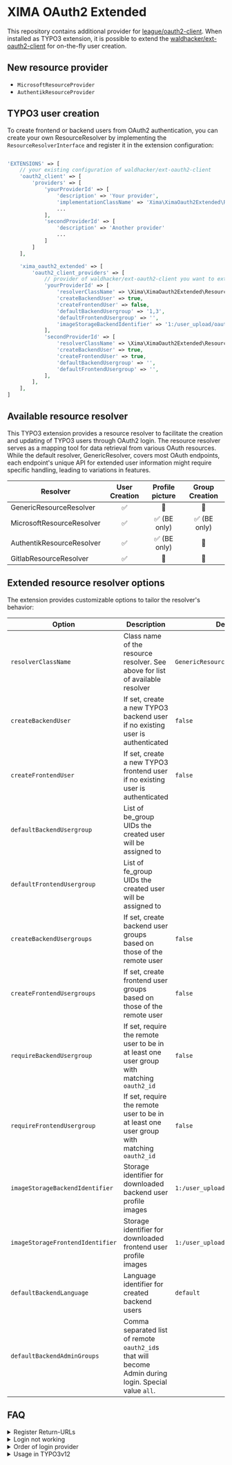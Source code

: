 # XIMA OAuth2 Extended

This repository contains additional provider
for [league/oauth2-client](https://github.com/thephpleague/oauth2-client). When
installed as TYPO3 extension, it is possible to extend
the [waldhacker/ext-oauth2-client](https://github.com/waldhacker/ext-oauth2-client)
for on-the-fly user creation.

## New resource provider

* `MicrosoftResourceProvider`
* `AuthentikResourceProvider`

## TYPO3 user creation

To create frontend or backend users from OAuth2 authentication, you can create
your own ResourceResolver by implementing the `ResourceResolverInterface` and
register it in the extension configuration:

```php

'EXTENSIONS' => [
    // your existing configuration of waldhacker/ext-oauth2-client
    'oauth2_client' => [
        'providers' => [
            'yourProviderId' => [
                'description' => 'Your provider',
                'implementationClassName' => 'Xima\XimaOauth2Extended\ResourceProvider\MicrosoftResourceProvider',
                ...
            ],
            'secondProviderId' => [
                'description' => 'Another provider'
                ...
            ]
        ]
    ],

    'xima_oauth2_extended' => [
        'oauth2_client_providers' => [
            // provider of waldhacker/ext-oauth2-client you want to extend
            'yourProviderId' => [
                'resolverClassName' => \Xima\XimaOauth2Extended\ResourceResolver\MicrosoftResourceResolver::class,
                'createBackendUser' => true,
                'createFrontendUser' => false,
                'defaultBackendUsergroup' => '1,3',
                'defaultFrontendUsergroup' => '',
                'imageStorageBackendIdentifier' => '1:/user_upload/oauth',
            ],
            'secondProviderId' => [
                'resolverClassName' => \Xima\XimaOauth2Extended\ResourceResolver\GenericResolver::class,
                'createBackendUser' => true,
                'createFrontendUser' => true,
                'defaultBackendUsergroup' => '',
                'defaultFrontendUsergroup' => '',
            ],
        ],
    ],
]
```

## Available resource resolver

This TYPO3 extension provides a resource resolver to facilitate the creation and
updating of TYPO3 users through OAuth2 login. The resource resolver serves as a
mapping tool for data retrieval from various OAuth resources. While the default
resolver, GenericResolver, covers most OAuth endpoints, each endpoint's unique
API for extended user information might require specific handling, leading to
variations in features.

| Resolver                  | User Creation | Profile picture | Group Creation |
|---------------------------|:-------------:|:---------------:|:--------------:|
| GenericResourceResolver   |       ✅       |       🚫        |       🚫       |
| MicrosoftResourceResolver |       ✅       |   ✅ (BE only)   |  ✅ (BE only)   |
| AuthentikResourceResolver |       ✅       |   ✅ (BE only)   |       🚫       |
| GitlabResourceResolver    |       ✅       |       🚫        |       🚫       |

## Extended resource resolver options

The extension provides customizable options to tailor the resolver's behavior:

| Option                           | Description                                                                                           | Default                          |
|----------------------------------|-------------------------------------------------------------------------------------------------------|----------------------------------|
| `resolverClassName`              | Class name of the resource resolver. See above for list of available resolver                         | `GenericResourceResolver::class` |
| `createBackendUser`              | If set, create a new TYPO3 backend user if no existing user is authenticated                          | `false`                          |
| `createFrontendUser`             | If set, create a new TYPO3 frontend user if no existing user is authenticated                         | `false`                          |
| `defaultBackendUsergroup`        | List of be_group UIDs the created user will be assigned to                                            | ` `                              |
| `defaultFrontendUsergroup`       | List of fe_group UIDs the created user will be assigned to                                            | ` `                              |
| `createBackendUsergroups`        | If set, create backend user groups based on those of the remote user                                  | `false`                          |
| `createFrontendUsergroups`       | If set, create frontend user groups based on those of the remote user                                 | `false`                          |
| `requireBackendUsergroup`        | If set, require the remote user to be in at least one user group with matching `oauth2_id`            | `false`                          |
| `requireFrontendUsergroup`       | If set, require the remote user to be in at least one user group with matching `oauth2_id`            | `false`                          |
| `imageStorageBackendIdentifier`  | Storage identifier for downloaded backend user profile images                                         | `1:/user_upload/oauth`           |
| `imageStorageFrontendIdentifier` | Storage identifier for downloaded frontend user profile images                                        | `1:/user_upload/oauth`           |
| `defaultBackendLanguage`         | Language identifier for created backend users                                                         | `default`                        |
| `defaultBackendAdminGroups`      | Comma separated list of remote `oauth2_id`s that will become Admin during login. Special value `all`. | ` `                              |

## FAQ

<details>
<summary>
Register Return-URLs
</summary>

For the backend login the return url looks like this:

```
https://domain.de/typo3/login?loginProvider=1616569531&oauth2-provider=yourProviderId&login_status=login&commandLI=attempt
```

Replace `domain.de` and `yourProviderId` with your data!
</details>

<details>
<summary>
Login not working
</summary>

Make sure `cookieSameSite` is set to `lax`.

```php
$GLOBALS['TYPO3_CONF_VARS']['BE']['cookieSameSite'] = 'lax';
$GLOBALS['TYPO3_CONF_VARS']['FE']['cookieSameSite'] = 'lax';
```

</details>

<details>
<summary>
Order of login provider
</summary>

To change the order of provider displayed at the `/typo3` login page (OAuth
login over classic username/password), use the following snippet:

```php
$GLOBALS['TYPO3_CONF_VARS']['EXTCONF']['backend']['loginProviders']['1616569531']['sorting'] = 75;
```

</details>

<details>
<summary>
Usage in TYPO3v12
</summary>

The TYPO3
extension [waldhacker/ext-oauth2-client](https://github.com/waldhacker/ext-oauth2-client)
is not yet ready for v12. However, there is a feature branch that is almost
working - [this fork](https://github.com/maikschneider/ext-oauth2-client/tree/feature/v12-compatibility-1)
makes the trick. To use it, adjust your `composer.json`:

```json
{
    "repositories": [
        {
            "url": "https://github.com/maikschneider/ext-oauth2-client.git",
            "type": "git"
        }
    ],
    "require": {
        "waldhacker/typo3-oauth2-client": "dev-feature/v12-compatibility-1"
    }
}
```

</details>
